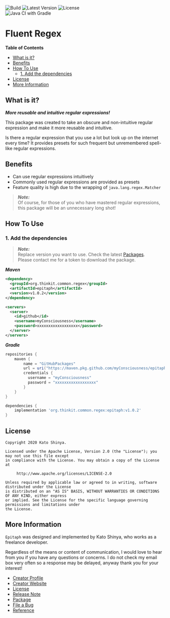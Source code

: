 ![Build](https://img.shields.io/badge/Build-Automated-2980b9.svg?style=for-the-badge)
![Latest Version](https://img.shields.io/badge/Latest_Version-v1.0.2-27ae60.svg?style=for-the-badge)
![License](https://img.shields.io/badge/License-Apache_2.0-e74c3c.svg?style=for-the-badge)</br>
![Java CI with Gradle](https://github.com/myConsciousness/epitaph/workflows/Java%20CI%20with%20Gradle/badge.svg)

# Fluent Regex

<!-- START doctoc generated TOC please keep comment here to allow auto update -->
<!-- DON'T EDIT THIS SECTION, INSTEAD RE-RUN doctoc TO UPDATE -->
**Table of Contents**

- [What is it?](#what-is-it)
- [Benefits](#benefits)
- [How To Use](#how-to-use)
  - [1. Add the dependencies](#1-add-the-dependencies)
- [License](#license)
- [More Information](#more-information)

<!-- END doctoc generated TOC please keep comment here to allow auto update -->

## What is it?

**_More reusable and intuitive regular expressions!_**

This package was created to take an obscure and non-intuitive regular expression and make it more reusable and intuitive.

Is there a regular expression that you use a lot but look up on the internet every time? It provides presets for such frequent but unremembered spell-like regular expressions.

## Benefits

- Can use regular expressions intuitively
- Commonly used regular expressions are provided as presets
- Feature quality is high due to the wrapping of `java.lang.regex.Matcher`

> **_Note:_**</br>
> Of course, for those of you who have mastered regular expressions, this package will be an unnecessary long shot!

## How To Use

### 1. Add the dependencies

> **_Note:_**</br>
> Replace version you want to use. Check the latest [Packages](https://github.com/myConsciousness/epitaph/packages).</br>
> Please contact me for a token to download the package.

**_Maven_**

```xml
<dependency>
  <groupId>org.thinkit.common.regex</groupId>
  <artifactId>epitaph</artifactId>
  <version>v1.0.2</version>
</dependency>

<servers>
  <server>
    <id>github</id>
    <username>myConsciousness</username>
    <password>xxxxxxxxxxxxxxxxxx</password>
  </server>
</servers>
```

**_Gradle_**

```gradle
repositories {
    maven {
        name = "GitHubPackages"
        url = uri("https://maven.pkg.github.com/myConsciousness/epitaph")
        credentials {
          username = "myConsciousness"
          password = "xxxxxxxxxxxxxxxxxx"
        }
    }
}

dependencies {
    implementation 'org.thinkit.common.regex:epitaph:v1.0.2'
}
```

## License

```license
Copyright 2020 Kato Shinya.

Licensed under the Apache License, Version 2.0 (the "License"); you may not use this file except
in compliance with the License. You may obtain a copy of the License at

     http://www.apache.org/licenses/LICENSE-2.0

Unless required by applicable law or agreed to in writing, software distributed under the License
is distributed on an "AS IS" BASIS, WITHOUT WARRANTIES OR CONDITIONS OF ANY KIND, either express
or implied. See the License for the specific language governing permissions and limitations under
the License.
```

## More Information

`Epitaph` was designed and implemented by Kato Shinya, who works as a freelance developer.

Regardless of the means or content of communication, I would love to hear from you if you have any questions or concerns. I do not check my email box very often so a response may be delayed, anyway thank you for your interest!

- [Creator Profile](https://github.com/myConsciousness)
- [Creator Website](https://myconsciousness.github.io/)
- [License](https://github.com/myConsciousness/epitaph/blob/master/LICENSE)
- [Release Note](https://github.com/myConsciousness/epitaph/releases)
- [Package](https://github.com/myConsciousness/epitaph/packages)
- [File a Bug](https://github.com/myConsciousness/epitaph/issues)
- [Reference](https://myconsciousness.github.io/epitaph/)
